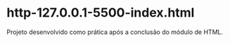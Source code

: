# http-127.0.0.1-5500-index.html
Projeto desenvolvido como prática após a conclusão do módulo de HTML.
